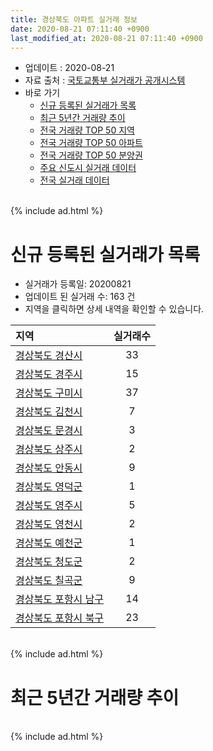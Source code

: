 ```yaml
---
title: 경상북도 아파트 실거래 정보
date: 2020-08-21 07:11:40 +0900
last_modified_at: 2020-08-21 07:11:40 +0900
---
```


* 업데이트 : 2020-08-21
* 자료 출처 : [국토교통부 실거래가 공개시스템](http://rt.molit.go.kr)
* 바로 가기
    * [신규 등록된 실거래가 목록](#신규-등록된-실거래가-목록)
    * [최근 5년간 거래량 추이](#최근-5년간-거래량-추이)
    * [전국 거래량 TOP 50 지역](https://inasie.github.io/apt-trade-info/최근-3개월-전국에서-가장-거래가-많이-발생한-지역)
    * [전국 거래량 TOP 50 아파트](https://inasie.github.io/apt-trade-info/최근-3개월-전국에서-가장-거래가-많이-발생한-아파트)
    * [전국 거래량 TOP 50 분양권](https://inasie.github.io/apt-trade-info/최근-3개월-전국에서-가장-거래가-많이-발생한-분양권)
    * [주요 신도시 실거래 데이터](https://inasie.github.io/apt-trade-info/주요-신도시)
    * [전국 실거래 데이터](https://inasie.github.io/apt-trade-info/전국)

<br>
{% include ad.html %}
<br>

# 신규 등록된 실거래가 목록
* 실거래가 등록일: 20200821
* 업데이트 된 실거래 수: 163 건
* 지역을 클릭하면 상세 내역을 확인할 수 있습니다.


|지역|실거래수|
|:---|:---:|
|[경상북도 경산시](https://inasie.github.io/apt-trade-info/경상북도-경산시)|33|
|[경상북도 경주시](https://inasie.github.io/apt-trade-info/경상북도-경주시)|15|
|[경상북도 구미시](https://inasie.github.io/apt-trade-info/경상북도-구미시)|37|
|[경상북도 김천시](https://inasie.github.io/apt-trade-info/경상북도-김천시)|7|
|[경상북도 문경시](https://inasie.github.io/apt-trade-info/경상북도-문경시)|3|
|[경상북도 상주시](https://inasie.github.io/apt-trade-info/경상북도-상주시)|2|
|[경상북도 안동시](https://inasie.github.io/apt-trade-info/경상북도-안동시)|9|
|[경상북도 영덕군](https://inasie.github.io/apt-trade-info/경상북도-영덕군)|1|
|[경상북도 영주시](https://inasie.github.io/apt-trade-info/경상북도-영주시)|5|
|[경상북도 영천시](https://inasie.github.io/apt-trade-info/경상북도-영천시)|2|
|[경상북도 예천군](https://inasie.github.io/apt-trade-info/경상북도-예천군)|1|
|[경상북도 청도군](https://inasie.github.io/apt-trade-info/경상북도-청도군)|2|
|[경상북도 칠곡군](https://inasie.github.io/apt-trade-info/경상북도-칠곡군)|9|
|[경상북도 포항시 남구](https://inasie.github.io/apt-trade-info/경상북도-포항시-남구)|14|
|[경상북도 포항시 북구](https://inasie.github.io/apt-trade-info/경상북도-포항시-북구)|23|


<br>
{% include ad.html %}
<br>

# 최근 5년간 거래량 추이


<div style="width:100%;">
    <canvas id="deal_progress" height="200"></canvas>
</div>

<script>
new Chart(document.getElementById("deal_progress"), {
    type: 'line',
    data: {
        labels: ['201508','201509','201510','201511','201512','201601','201602','201603','201604','201605','201606','201607','201608','201609','201610','201611','201612','201701','201702','201703','201704','201705','201706','201707','201708','201709','201710','201711','201712','201801','201802','201803','201804','201805','201806','201807','201808','201809','201810','201811','201812','201901','201902','201903','201904','201905','201906','201907','201908','201909','201910','201911','201912','202001','202002','202003','202004','202005','202006','202007','202008'],
        datasets: [{
            label: '매매',
            pointRadius: 1,
            data: [1910, 2024, 2218, 1651, 1424, 1355, 1412, 1885, 1603, 1458, 1648, 1595, 1701, 1508, 1884, 1669, 1527, 1278, 1742, 1841, 1526, 1663, 1871, 1796, 1883, 1888, 1614, 1666, 1508, 2194, 1990, 2521, 1849, 1883, 1960, 1675, 1841, 1728, 2162, 1736, 1644, 1821, 1763, 2030, 2035, 1937, 1902, 2028, 1883, 2079, 2828, 2852, 2805, 2573, 3073, 2178, 2394, 3972, 4551, 3544, 944],
            borderColor: "rgba(255, 201, 14, 1)",
            backgroundColor: "rgba(255, 201, 14, 0.5)",
            fill: false,
            lineTension: 0
        },{
            label: '전월세',
            pointRadius: 1,
            data: [1176, 1062, 1257, 1117, 1310, 1622, 1749, 1579, 1332, 1314, 1293, 1186, 1200, 1025, 1286, 1229, 1325, 1449, 1835, 1430, 1262, 1225, 1398, 1462, 1599, 1527, 1298, 1474, 1553, 1967, 1803, 1886, 1556, 1535, 1439, 1423, 1422, 1254, 1573, 1356, 1580, 2060, 1986, 1806, 1586, 1840, 1607, 1668, 1648, 1758, 1849, 1639, 1734, 1914, 2308, 1507, 1665, 1754, 1743, 1411, 514],
            borderColor: "rgba(0, 141, 185, 1)",
            backgroundColor: "rgba(0, 141, 185, 0.5)",
            fill: false,
            lineTension: 0
        }
        ]
    },
    options: {
        responsive: true,
        title: {
            display: false
        },
        tooltips: {
            mode: 'index',
            intersect: false
        },
        hover: {
            mode: 'nearest',
            intersect: true
        },
        scales: {
            xAxes: [{
                display: true,
                scaleLabel: {
                    display: true,
                    labelString: '년/월'
                }
            }],
            yAxes: [{
                display: true,
                ticks: {
                    suggestedMin: 0,
                },
                scaleLabel: {
                    display: true,
                    labelString: '실거래 수'
                }
            }]
        }
    }
});

</script>


<br>
{% include ad.html %}
<br>

